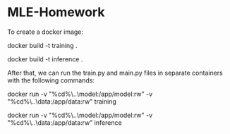 # MLE-Homework

To create a docker image:

docker build -t training .

docker build -t inference .

After that, we can run the train.py and main.py files in separate containers with the following commands: 

docker run -v "%cd%\\..\\model:/app/model:rw" -v "%cd%\\..\\data:/app/data:rw" training

docker run -v "%cd%\\..\\model:/app/model:rw" -v "%cd%\\..\\data:/app/data:rw" inference
